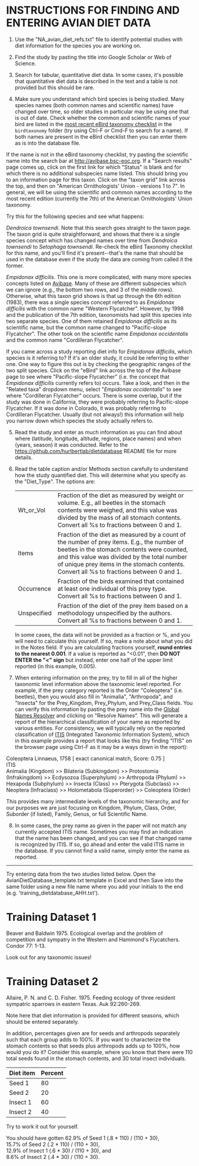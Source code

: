 INSTRUCTIONS FOR FINDING AND ENTERING AVIAN DIET DATA
=====================================================

1. Use the "NA_avian_diet_refs.txt" file to identify potential studies with diet
information for the species you are working on.

2. Find the study by pasting the title into Google Scholar or Web of Science.

3. Search for tabular, quantitative diet data. In some cases, it's possible
that quantitative diet data is described in the text and a table is not provided
but this should be rare.

4. Make sure you understand which bird species is being studied. Many species
names (both common names and scientific names) have changed over time, so older
studies in particular may be using one that is out of date. Check whether the 
common and scientific names of your bird are listed in the [most recent eBird
taxonomy checklist](birdtaxonomy/eBird_Taxonomy_V2021.csv) in the `birdtaxonomy` 
folder (try using Ctrl-F or Cmd-F to search for a name). If both names are present
in the eBird checklist then you can enter them as is into the database file.

If the name is not in the eBird taxonomy checklist, try pasting the scientific
name into the search bar at http://avibase.bsc-eoc.org. If a "Search results"
page comes up, click on the first link for which "Status" is blank and for
which there is no additional subspecies name listed. This should bring you to an
information page for this taxon. Click on the "taxon grid" link across the top,
and then on "American Ornithologists' Union - versions 1 to 7". In general, we
will be using the scientific and common names according to the most recent
edition (currently the 7th) of the American Ornithologists' Union taxonomy.

Try this for the following species and see what happens: 

*Dendroica townsendi*. Note that this search goes straight to the taxon page. 
    The taxon grid is quite straightforward, and shows that there is a single 
    species concept which has changed names over time from *Dendroica townsendi* to 
    *Setophaga townsendi*. Re-check the eBird Taxonomy checklist for this name, and
    you'll find it's present--that's the name that should be used in the database
    even if the study the data are coming from called it the former.
 
*Empidonax difficilis*. This one is more complicated, with many more species 
    concepts listed on [Avibase](http://avibase.bsc-eoc.org/species.jsp?avibaseid=44A2028364A252A6&sec=taxontable&version=aou). 
    Many of these are different subspecies which we can ignore 
    (e.g., the bottom two rows, and 3 of the middle rows). Otherwise, what this
    taxon grid shows is that up through the 6th edition (1983), there was a single
    species concept referred to as *Empidonax difficilis* with the common name 
    "Western Flycatcher". However, by 1998 and the publication of the 7th edition,
    taxonomists had split this species into two separate species. One of them
    retained *Empidonax difficilis* as its scientific name, but the common name
    changed to "Pacific-slope Flycatcher". The other took on the scientific name
    *Empidonax occidentalis* and the common name "Cordilleran Flycatcher". 

If you came across a study reporting diet info for *Empidonax difficilis*, 
    which species is it referring to? If it's an older study, it could be referring
    to either one. One way to figure this out is by checking the geographic ranges
    of the two split species. Click on the "eBird" link across the top of the Avibase page
    to see where "Pacific-slope Flycatcher" (i.e. the concept that *Empidonax
    difficilis* currently refers to) occurs. Take a look, and then in the "Related 
    taxa" dropdown menu, select "*Empidonax occidentalis*" to see where "Cordilleran
    Flycatcher" occurs. There is some overlap, but if the study was done in
    California, they were probably referring to Pacific-slope Flycatcher. If it was
    done in Colorado, it was probably referring to Cordilleran Flycatcher. Usually 
    (but not always!) this information will help you narrow down which species
    the study actually refers to.

5. Read the study and enter as much information as you can find about where 
(latitude, longitude, altitude, regions, place names) and when (years, season) 
it was conducted. Refer to the https://github.com/hurlbertlab/dietdatabase 
README file for more details.

6. Read the table caption and/or Methods section carefully to understand how
the study quantified diet. This will determine what you specify as the "Diet_Type". The options are: 

    <table>
      <tr>
        <td>Wt_or_Vol</td>
        <td>Fraction of the diet as measured by weight or volume. E.g., all beetles 
        in the stomach contents were weighed, and this value was divided by the mass
        of all stomach contents. Convert all %s to fractions between 0 and 1.</td>
      </tr>
      <tr>
        <td>Items</td>
        <td>Fraction of the diet as measured by a count of the number of prey items. 
        E.g., the number of beetles in the stomach contents were counted, and this 
        value was divided by the total number of unique prey items in the stomach 
        contents. Convert all %s to fractions between 0 and 1.</td>
      </tr>
      <tr>
        <td>Occurrence</td>
        <td>Fraction of the birds examined that contained at least one individual of 
        this prey type.  Convert all %s to fractions between 0 and 1.</td>
      </tr>
      <tr>
        <td>Unspecified</td>
        <td>Fraction of the diet of the prey item based on a methodology unspecified by 
        the authors.  Convert all %s to fractions between 0 and 1.</td>
      </tr>
      <tr>
    </table>

    In some cases, the data will not be provided as a fraction or %, and you will 
    need to calculate this yourself. If so, make a note about what you did in the
    Notes field. If you are calculating fractions yourself, **round entries to the 
    nearest 0.001**. If a value is reported as "<0.01", then **DO NOT ENTER the "<" sign**
    but instead, enter one half of the upper limit reported (in this example, 0.005).

7. When entering information on the prey, try to fill in all of the higher taxonomic level 
information above the taxonomic level reported. For example, if the prey category reported is the Order "Coleoptera" 
(i.e. beetles), then you would also fill in "Animalia", "Arthropoda", and "Insecta" for the 
Prey_Kingdom, Prey_Phylum, and Prey_Class fields. You can verify this information by pasting
the prey name into the [Global Names Resolver](http://resolver.globalnames.org/) and 
clicking on "Resolve Names". This will generate a report of the hierarchical classification
of your name as reported by various entities. For consistency, we will typically rely on the 
reported classification of [ITIS](https://itis.gov) (Integrated Taxonomic Information System), which in
this example provides a report that looks like this (try finding "ITIS" on the browser page 
using Ctrl-F as it may be a ways down in the report):

Coleoptera Linnaeus, 1758 [ exact canonical match, Score: 0.75 ]  
ITIS  
Animalia (Kingdom) >> Bilateria (Subkingdom) >> Protostomia (Infrakingdom) >> Ecdysozoa (Superphylum) >> Arthropoda (Phylum) >> Hexapoda (Subphylum) >> Insecta (Class) >> Pterygota (Subclass) >> Neoptera (Infraclass) >> Holometabola (Superorder) >> Coleoptera (Order) 

This provides many intermediate levels of the taxonomic hierarchy, and for our purposes we are just focusing on 
Kingdom, Phylum, Class, Order, Suborder (if listed), Family, Genus, or full Scientific Name.

8. In some cases, the prey name as given in the paper will not match any currently accepted 
ITIS name. Sometimes you may find an indication that the name has been changed, and you
can see if that changed name is recognized by ITIS. If so, go ahead and enter the valid ITIS
name in the database. If you cannot find a valid name, simply enter the name as reported.

---

Try entering data from the two studies listed below. Open the AvianDietDatabase_template.txt
template in Excel and then Save into the same folder using a new file name where you add 
your initials to the end (e.g. 'training_dietdatabase_AHH.txt').

# Training Dataset 1

Beaver and Baldwin 1975. Ecological overlap and the problem of competition and sympatry
in the Western and Hammond's Flycatchers. Condor 77: 1-13.

Look out for any taxonomic issues!

# Training Dataset 2

Allaire, P. N. and C. D. Fisher. 1975. Feeding ecology of three resident sympatric 
sparrows in eastern Texas. Auk 92:260-269.

Note here that diet information is provided for different seasons, which should be
entered separately. 

In addition, percentages given are for seeds and arthropods separately such that 
each group adds to 100%. If you want to characterize the stomach contents so that
seeds plus arthropods adds up to 100%, how would you do it? Consider this example,
where you know that there were 110 total seeds found in the stomach contents, and 30
total insect individuals.

| Diet item | Percent |
|----------|---------|
| Seed 1   | 80 |
| Seed 2   | 20 |
| Insect 1 | 60 |
| Insect 2 | 40 |

Try to work it out for yourself.

You should have gotten 62.9% of Seed 1 (.8 * 110) / (110 + 30),  
15.7% of Seed 2 (.2 * 110) / (110 + 30),  
12.9% of Insect 1 (.6 * 30) / (110 + 30), and   
8.6% of Insect 2 (.4 * 30) / (110 + 30).

